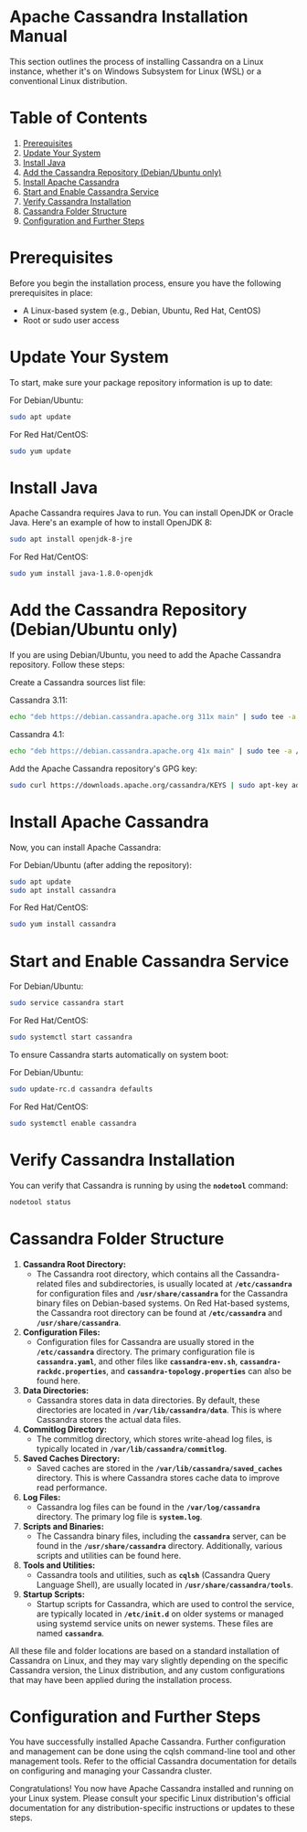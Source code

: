 # Apache Cassandra Installation Manual

This section outlines the process of installing Cassandra on a Linux instance, whether it's on Windows Subsystem for Linux (WSL) or a conventional Linux distribution.

# Table of Contents

1. [Prerequisites](#prerequisites)
2. [Update Your System](#update-your-system)
3. [Install Java](#install-java)
4. [Add the Cassandra Repository (Debian/Ubuntu only)](#add-the-cassandra-repository-debianubuntu-only)
5. [Install Apache Cassandra](#install-apache-cassandra)
6. [Start and Enable Cassandra Service](#start-and-enable-cassandra-service)
7. [Verify Cassandra Installation](#verify-cassandra-installation)
8. [Cassandra Folder Structure](#cassandra-folder-structure)
9. [Configuration and Further Steps](#configuration-and-further-steps)

# Prerequisites

Before you begin the installation process, ensure you have the following prerequisites in place:

* A Linux-based system (e.g., Debian, Ubuntu, Red Hat, CentOS)
* Root or sudo user access

# Update Your System

To start, make sure your package repository information is up to date:

For Debian/Ubuntu:

```bash
sudo apt update
```

For Red Hat/CentOS:

```bash
sudo yum update
```

# Install Java

Apache Cassandra requires Java to run. You can install OpenJDK or Oracle Java. Here's an example of how to install OpenJDK 8:

```bash
sudo apt install openjdk-8-jre
```

For Red Hat/CentOS:

```bash
sudo yum install java-1.8.0-openjdk
```

# Add the Cassandra Repository (Debian/Ubuntu only)

If you are using Debian/Ubuntu, you need to add the Apache Cassandra repository. Follow these steps:

Create a Cassandra sources list file:

Cassandra 3.11:

```bash
echo "deb https://debian.cassandra.apache.org 311x main" | sudo tee -a /etc/apt/sources.list.d/cassandra.sources.list
```

Cassandra 4.1:

```bash
echo "deb https://debian.cassandra.apache.org 41x main" | sudo tee -a /etc/apt/sources.list.d/cassandra.sources.list
```

Add the Apache Cassandra repository's GPG key:

```bash
sudo curl https://downloads.apache.org/cassandra/KEYS | sudo apt-key add -
```

# Install Apache Cassandra

Now, you can install Apache Cassandra:

For Debian/Ubuntu (after adding the repository):

```bash
sudo apt update
sudo apt install cassandra
```

For Red Hat/CentOS:

```bash
sudo yum install cassandra
```

# Start and Enable Cassandra Service

For Debian/Ubuntu:

```bash
sudo service cassandra start
```

For Red Hat/CentOS:

```bash
sudo systemctl start cassandra
```

To ensure Cassandra starts automatically on system boot:

For Debian/Ubuntu:

```bash
sudo update-rc.d cassandra defaults
```

For Red Hat/CentOS:

```bash
sudo systemctl enable cassandra
```

# Verify Cassandra Installation

You can verify that Cassandra is running by using the **`nodetool`** command:

```bash
nodetool status
```

# Cassandra Folder Structure

1. **Cassandra Root Directory:**
    - The Cassandra root directory, which contains all the Cassandra-related files and subdirectories, is usually located at **`/etc/cassandra`** for configuration files and **`/usr/share/cassandra`** for the Cassandra binary files on Debian-based systems. On Red Hat-based systems, the Cassandra root directory can be found at **`/etc/cassandra`** and **`/usr/share/cassandra`**.
2. **Configuration Files:**
    - Configuration files for Cassandra are usually stored in the **`/etc/cassandra`** directory. The primary configuration file is **`cassandra.yaml`**, and other files like **`cassandra-env.sh`**, **`cassandra-rackdc.properties`**, and **`cassandra-topology.properties`** can also be found here.
3. **Data Directories:**
    - Cassandra stores data in data directories. By default, these directories are located in **`/var/lib/cassandra/data`**. This is where Cassandra stores the actual data files.
4. **Commitlog Directory:**
    - The commitlog directory, which stores write-ahead log files, is typically located in **`/var/lib/cassandra/commitlog`**.
5. **Saved Caches Directory:**
    - Saved caches are stored in the **`/var/lib/cassandra/saved_caches`** directory. This is where Cassandra stores cache data to improve read performance.
6. **Log Files:**
    - Cassandra log files can be found in the **`/var/log/cassandra`** directory. The primary log file is **`system.log`**.
7. **Scripts and Binaries:**
    - The Cassandra binary files, including the **`cassandra`** server, can be found in the **`/usr/share/cassandra`** directory. Additionally, various scripts and utilities can be found here.
8. **Tools and Utilities:**
    - Cassandra tools and utilities, such as **`cqlsh`** (Cassandra Query Language Shell), are usually located in **`/usr/share/cassandra/tools`**.
9. **Startup Scripts:**
    - Startup scripts for Cassandra, which are used to control the service, are typically located in **`/etc/init.d`** on older systems or managed using systemd service units on newer systems. These files are named **`cassandra`**.

All these file and folder locations are based on a standard installation of Cassandra on Linux, and they may vary slightly depending on the specific Cassandra version, the Linux distribution, and any custom configurations that may have been applied during the installation process.

# Configuration and Further Steps

You have successfully installed Apache Cassandra. Further configuration and management can be done using the cqlsh command-line tool and other management tools. Refer to the official Cassandra documentation for details on configuring and managing your Cassandra cluster.

Congratulations! You now have Apache Cassandra installed and running on your Linux system. Please consult your specific Linux distribution's official documentation for any distribution-specific instructions or updates to these steps.
